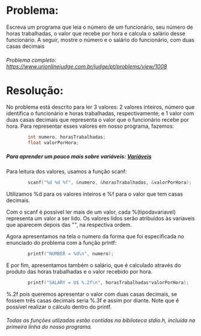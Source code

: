 # Problema:

Escreva um programa que leia o número de um funcionário, seu número de horas trabalhadas, o valor que recebe por hora e calcula o salário desse funcionário. A seguir, mostre o número e o salário do funcionário, com duas casas decimais

###### Problema completo: https://www.urionlinejudge.com.br/judge/pt/problems/view/1008

# Resolução:

No problema está descrito para ler 3 valores: 2 valores inteiros, número que identifica o funcionário e horas trabalhadas, respectivamente; e 1 valor com duas casas decimais que representa o valor que o funcionário recebe por hora. Para representar esses valores em nosso programa, fazemos: 
```c
        int numero, horasTrabalhadas;
        float valorPorHora;
```

##### Para aprender um pouco mais sobre variáveis: [Variáveis](http://linguagemc.com.br/variaveis-em-linguagem-c/)

Para leitura dos valores, usamos a função scanf:
```c
        scanf("%d %d %f", &numero, &horasTrabalhadas, &valorPorHora);
```
Utilizamos %d para os valores inteiros e %f para o valor que tem casas decimais. 

Com o scanf é possível ler mais de um valor, cada %(tipodavariavel) representa um valor a ser lido. Os valores lidos serão atribuídos às varíaveis que aparecem depois das "", na respectiva ordem.    

Agora apresentamos na tela o numero da forma que foi especificada no enunciado do problema com a função printf:
```c
        printf("NUMBER = %d\n", numero);
```
E por fim, apresentamos também o salário, que é calculado através do produto das horas trabalhadas e o valor recebido por hora. 
```c
        printf("SALARY = U$ %.2f\n", horasTrabalhadas*valorPorHora);
```

%.2f pois queremos apresentar o valor com duas casas decimais, se fossem três casas decimais seria %.3f e assim por diante. Note que é possível realizar o cálculo dentro do printf.


###### Todas as funções utlizadas estão contidas na biblioteca stdio.h, incluída na primeira linha do nosso programa.
